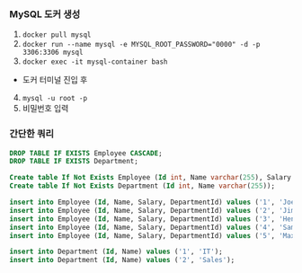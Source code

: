 ### MySQL 도커 생성

1. `docker pull mysql`
2. `docker run --name mysql -e MYSQL_ROOT_PASSWORD="0000" -d -p 3306:3306 mysql`
3. `docker exec -it mysql-container bash`

- 도커 터미널 진입 후

4. `mysql -u root -p`
5. 비밀번호 입력


### 간단한 쿼리

```sql
DROP TABLE IF EXISTS Employee CASCADE;
DROP TABLE IF EXISTS Department;

Create table If Not Exists Employee (Id int, Name varchar(255), Salary int, DepartmentId int);
Create table If Not Exists Department (Id int, Name varchar(255));

insert into Employee (Id, Name, Salary, DepartmentId) values ('1', 'Joe', '70000', '1');
insert into Employee (Id, Name, Salary, DepartmentId) values ('2', 'Jim', '90000', '1');
insert into Employee (Id, Name, Salary, DepartmentId) values ('3', 'Henry', '80000', '2');
insert into Employee (Id, Name, Salary, DepartmentId) values ('4', 'Sam', '60000', '2');
insert into Employee (Id, Name, Salary, DepartmentId) values ('5', 'Max', '90000', '1');

insert into Department (Id, Name) values ('1', 'IT');
insert into Department (Id, Name) values ('2', 'Sales');
```


<br>
